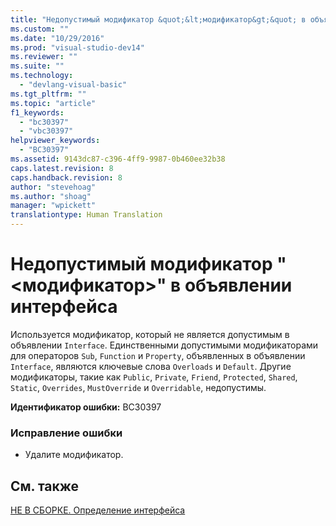 ```yaml
---
title: "Недопустимый модификатор &quot;&lt;модификатор&gt;&quot; в объявлении интерфейса | Microsoft Docs"
ms.custom: ""
ms.date: "10/29/2016"
ms.prod: "visual-studio-dev14"
ms.reviewer: ""
ms.suite: ""
ms.technology: 
  - "devlang-visual-basic"
ms.tgt_pltfrm: ""
ms.topic: "article"
f1_keywords: 
  - "bc30397"
  - "vbc30397"
helpviewer_keywords: 
  - "BC30397"
ms.assetid: 9143dc87-c396-4ff9-9987-0b460ee32b38
caps.latest.revision: 8
caps.handback.revision: 8
author: "stevehoag"
ms.author: "shoag"
manager: "wpickett"
translationtype: Human Translation
---
```

# Недопустимый модификатор &quot;&lt;модификатор&gt;&quot; в объявлении интерфейса
Используется модификатор, который не является допустимым в объявлении `Interface`. Единственными допустимыми модификаторами для операторов `Sub`, `Function` и `Property`, объявленных в объявлении `Interface`, являются ключевые слова `Overloads` и `Default`. Другие модификаторы, такие как `Public`, `Private`, `Friend`, `Protected`, `Shared`, `Static`, `Overrides`, `MustOverride` и `Overridable`, недопустимы.  
  
 **Идентификатор ошибки:** BC30397  
  
### Исправление ошибки  
  
-   Удалите модификатор.  
  
## См. также  
 [НЕ В СБОРКЕ. Определение интерфейса](http://msdn.microsoft.com/ru-ru/7840a52c-9c38-42c4-adbc-e2c02e9dc204)